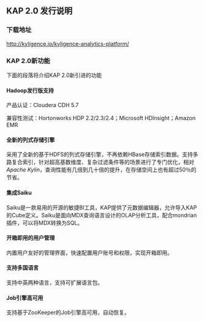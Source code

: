 ## KAP 2.0 发行说明

### 下载地址

http://kyligence.io/kyligence-analytics-platform/

### KAP 2.0新功能

下面的段落将介绍KAP 2.0新引进的功能

#### Hadoop发行版支持

产品认证：Cloudera CDH 5.7

兼容性测试：Hortonworks HDP 2.2/2.3/2.4；Microsoft HDInsight；Amazon EMR

#### 全新的列式存储引擎

采用了全新的基于HDFS的列式存储引擎，不再依赖HBase存储索引数据。支持多路复合索引，针对超高基数维度、复杂过滤条件等的场景进行了专门优化，相对*Apache Kylin*，查询性能有几倍到几十倍的提升，在存储空间上也有超过50％的节省。

#### 集成Saiku

Saiku是一款易用的开源的敏捷BI工具，KAP提供了元数据编辑器，允许导入KAP的Cube定义。Saiku是面向MDX查询语言设计的OLAP分析工具，配合mondrian插件，可以将MDX转换为SQL。

#### 开箱即用的用户管理

内置用户友好的管理界面，快速配置用户账号和权限，实现开箱即用。

#### 支持多国语言

支持中英两种语言，支持可扩展语言包。

#### Job引擎高可用

支持基于ZooKeeper的Job引擎高可用，自动恢复。